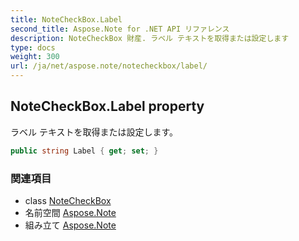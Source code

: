 ```yaml
---
title: NoteCheckBox.Label
second_title: Aspose.Note for .NET API リファレンス
description: NoteCheckBox 財産. ラベル テキストを取得または設定します
type: docs
weight: 300
url: /ja/net/aspose.note/notecheckbox/label/
---
```

## NoteCheckBox.Label property

ラベル テキストを取得または設定します。

```csharp
public string Label { get; set; }
```

### 関連項目

* class [NoteCheckBox](../)
* 名前空間 [Aspose.Note](../../notecheckbox/)
* 組み立て [Aspose.Note](../../../)


